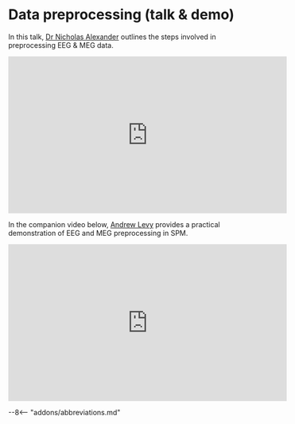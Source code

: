 # Data preprocessing (talk & demo)

In this talk, [Dr Nicholas Alexander](https://profiles.ucl.ac.uk/74968-nicholas-alexander) outlines the steps involved in preprocessing EEG & MEG data. 

<iframe width="560" height="315" src="https://www.youtube.com/embed/eFNBAHJNRVk?si=M1PvMGdSqbpFB3bV" title="YouTube video player" frameborder="0" allow="accelerometer; autoplay; clipboard-write; encrypted-media; gyroscope; picture-in-picture; web-share" referrerpolicy="strict-origin-when-cross-origin" allowfullscreen></iframe>

In the companion video below, [Andrew Levy](https://profiles.ucl.ac.uk/55429-andrew-levy) provides a practical demonstration of EEG and MEG preprocessing in SPM. 

<iframe width="560" height="315" src="https://www.youtube.com/embed/zlYtJF4pzo4?si=IDDJQnykyW_mBgti" title="YouTube video player" frameborder="0" allow="accelerometer; autoplay; clipboard-write; encrypted-media; gyroscope; picture-in-picture; web-share" referrerpolicy="strict-origin-when-cross-origin" allowfullscreen></iframe>

--8<-- "addons/abbreviations.md"